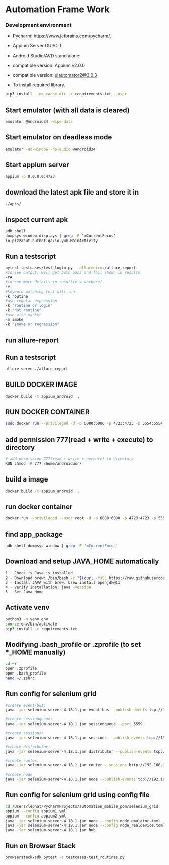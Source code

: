 # Automation Frame Work


### Development environment

- Pycharm: https://www.jetbrains.com/pycharm/.
- Appium Server GUI/CLI
- Android Studio/AVD stand alone:
- compatible version: Appium v2.0.0
- compatible version: uiautomator2@3.0.3


- To install required library.
```zsh
pip3 install --no-cache-dir -r requirements.txt --user
```


## Start emulator (with all data is cleared)
```bash
emulator @Android34 -wipe-data
```

## Start emulator on deadless mode
```bash
emulator -no-window -no-audio @Android34
```

## Start appium server
```bash
appium -p 0.0.0.0:4723
```

## download the latest apk file and store it in
```bash
./apks/
```



## inspect current apk
```bash
adb shell
dumpsys window displays | grep -E ‘mCurrentFocus’
io.pizzahut.hutbot.qa/io.yum.MainActivity
```


## Run a testscript
```bash
pytest testcases/test_login.py --alluredir=./allure_report
#to see output, will get both pass and fail shown in results
-rA
#to see more details in result(v = verbose)
-v
#keyword matching test will run
-k routine
#use regular expression
-k "routine or login"
-k "not routine"
#use with marker
-m smoke
-k "smoke or regression"
```

## run allure-report

## Run a testscript
```bash
allure serve ./allure_report
```

## BUILD DOCKER IMAGE
```bash
docker build -t appium_android  . 
```


## RUN DOCKER CONTAINER
```bash
sudo docker run --privileged -d -p 6080:6080 -p 4723:4723 -p 5554:5554 -p 5555:5555 -e DEVICE="Samsung Galaxy S10"   --name <docker_container_name> <image_name> 
```

## add permission 777(read + write + execute) to directory
```bash
# add permission 777(read + write + execute) to directory
RUN chmod -R 777 /home/androidusr/
```

## build a image
```bash
docker build -t appium_android  .
```

## run docker container
```bash
docker run --privileged --user root -d -p 6080:6080 -p 4723:4723 -p 5554:5554 -p 5555:5555 -e DEVICE="Samsung Galaxy S6"   --name automation_pom_container appium_android

```

## find app_package
```bash
adb shell dumpsys window | grep -E 'mCurrentFocus'
```

## Download and setup JAVA_HOME automatically
```bash
1 - Check is Java is installed 
2 - Download brew: /bin/bash -c "$(curl -fsSL https://raw.githubusercontent.com/Homebrew/install/HEAD/install.sh)"
3 - Install JAVA with brew: brew install openjdk@11
4 - Verify installation: java -version
5 - Set Java Home 
```

## Activate venv
```bash
python3 -m venv env                    
source env/bin/activate                                                       
pip3 install -r requirements.txt
```

## Modifying .bash_profile or .zprofile (to set *_HOME manually)
```bash
cd ~/
open .zprofile
open .bash_profile 
nano ~/.zshrc


```

## Run config for selenium grid
```bash
#create event-bus:
java -jar selenium-server-4.18.1.jar event-bus --publish-events tcp://192.168.1.6:4442 --subscribe-events tcp://192.168.1.6:4443 --port 5557

#create sessionqueue:
java -jar selenium-server-4.18.1.jar sessionqueue --port 5559

#create sessions:
java -jar selenium-server-4.18.1.jar sessions --publish-events tcp://192.168.1.6:4442 --subscribe-events tcp://192.168.1.6:4443 --port 5556

#create distributor:
java -jar selenium-server-4.18.1.jar distributor --publish-events tcp://192.168.1.6:4442 --subscribe-events tcp://192.168.1.6:4443 --sessions http://192.168.1.6:5556 --sessionqueue http://192.168.1.6:5559 --port 5553 --bind-bus false

#create router:
java -jar selenium-server-4.18.1.jar router --sessions http://192.168.1.6:5556 --distributor http://192.168.1.6:5553 --sessionqueue http://192.168.1.6:5559 --port 4444

#create node
java -jar selenium-server-4.18.1.jar node --publish-events tcp://192.168.1.6:4442 --subscribe-events tcp://192.168.1.6:4443
```


## Run config for selenium grid using config file
```bash
cd /Users/lephat/PycharmProjects/automation_mobile_pom/selenium_grid
appium --config appium1.yml
appium --config appium2.yml
java -jar selenium-server-4.18.1.jar node --config node_emulator.toml
java -jar selenium-server-4.18.1.jar node --config node_realdevice.toml
java -jar selenium-server-4.18.1.jar hub
```

## Run on Browser Stack
```bash
browserstack-sdk pytest -s testcases/test_routines.py
```
